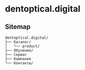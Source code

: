 # dentoptical.digital

Sitemap
---
```
dentoptical.digital/
├── Каталог/
│   └── product/
├── Обучение/
├── Сервис
├── Компания
└── Контакты/
```
